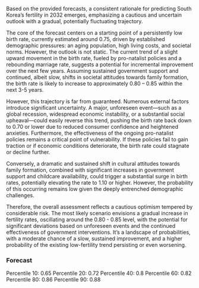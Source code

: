 Based on the provided forecasts, a consistent rationale for predicting South Korea’s fertility in 2032 emerges, emphasizing a cautious and uncertain outlook with a gradual, potentially fluctuating trajectory.

The core of the forecast centers on a starting point of a persistently low birth rate, currently estimated around 0.75, driven by established demographic pressures: an aging population, high living costs, and societal norms. However, the outlook is not static. The current trend of a slight upward movement in the birth rate, fueled by pro-natalist policies and a rebounding marriage rate, suggests a potential for incremental improvement over the next few years. Assuming sustained government support and continued, albeit slow, shifts in societal attitudes towards family formation, the birth rate is likely to increase to approximately 0.80 – 0.85 within the next 3-5 years. 

However, this trajectory is far from guaranteed. Numerous external factors introduce significant uncertainty. A major, unforeseen event—such as a global recession, widespread economic instability, or a substantial social upheaval—could easily reverse this trend, pushing the birth rate back down to 0.70 or lower due to reduced consumer confidence and heightened anxieties. Furthermore, the effectiveness of the ongoing pro-natalist policies remains a critical point of vulnerability. If these policies fail to gain traction or if economic conditions deteriorate, the birth rate could stagnate or decline further.

Conversely, a dramatic and sustained shift in cultural attitudes towards family formation, combined with significant increases in government support and childcare availability, could trigger a substantial surge in birth rates, potentially elevating the rate to 1.10 or higher. However, the probability of this occurring remains low given the deeply entrenched demographic challenges. 

Therefore, the overall assessment reflects a cautious optimism tempered by considerable risk. The most likely scenario envisions a gradual increase in fertility rates, oscillating around the 0.80 - 0.85 level, with the potential for significant deviations based on unforeseen events and the continued effectiveness of government interventions. It’s a landscape of probabilities, with a moderate chance of a slow, sustained improvement, and a higher probability of the existing low-fertility trend persisting or even worsening.

### Forecast

Percentile 10: 0.65
Percentile 20: 0.72
Percentile 40: 0.8
Percentile 60: 0.82
Percentile 80: 0.86
Percentile 90: 0.88